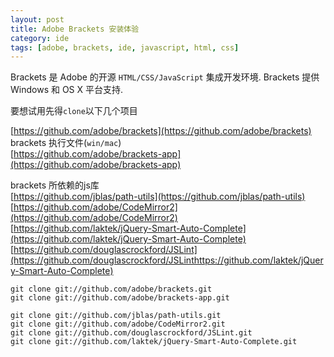 ```yaml
---
layout: post
title: Adobe Brackets 安装体验
category: ide
tags: [adobe, brackets, ide, javascript, html, css]
---
```


Brackets 是 Adobe 的开源 `HTML/CSS/JavaScript` 集成开发环境. Brackets 提供 Windows 和 OS X 平台支持.

要想试用先得`clone`以下几个项目

[https://github.com/adobe/brackets](https://github.com/adobe/brackets)  
brackets 执行文件(`win/mac`)  
[https://github.com/adobe/brackets-app](https://github.com/adobe/brackets-app)  

brackets 所依赖的js库  
[https://github.com/jblas/path-utils](https://github.com/jblas/path-utils)  
[https://github.com/adobe/CodeMirror2](https://github.com/adobe/CodeMirror2)  
[https://github.com/laktek/jQuery-Smart-Auto-Complete](https://github.com/laktek/jQuery-Smart-Auto-Complete)  
[https://github.com/douglascrockford/JSLint](https://github.com/douglascrockford/JSLinthttps://github.com/laktek/jQuery-Smart-Auto-Complete)


    git clone git://github.com/adobe/brackets.git
    git clone git://github.com/adobe/brackets-app.git

    git clone git://github.com/jblas/path-utils.git
    git clone git://github.com/adobe/CodeMirror2.git
    git clone git://github.com/douglascrockford/JSLint.git
    git clone git://github.com/laktek/jQuery-Smart-Auto-Complete.git

  

